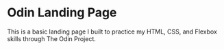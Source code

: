 # Odin Landing Page

This is a basic landing page I built to practice my HTML, CSS, and Flexbox skills through The Odin Project. 
